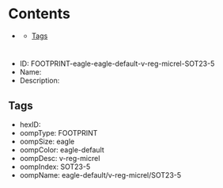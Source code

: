 



Contents
========

* [](#)
	* [Tags](#tags)

# 

- ID: FOOTPRINT-eagle-eagle-default-v-reg-micrel-SOT23-5
- Name: 
- Description: 

## Tags

- hexID: 
- oompType: FOOTPRINT
- oompSize: eagle
- oompColor: eagle-default
- oompDesc: v-reg-micrel
- oompIndex: SOT23-5
- oompName: eagle-default/v-reg-micrel/SOT23-5
